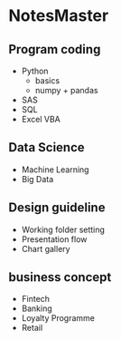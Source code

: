 # NotesMaster
## Program coding
 - Python
   - basics
   - numpy + pandas
 - SAS
 - SQL
 - Excel VBA

## Data Science
 - Machine Learning
 - Big Data

## Design guideline
 - Working folder setting
 - Presentation flow
 - Chart gallery

## business concept
 - Fintech
 - Banking
 - Loyalty Programme 
 - Retail
